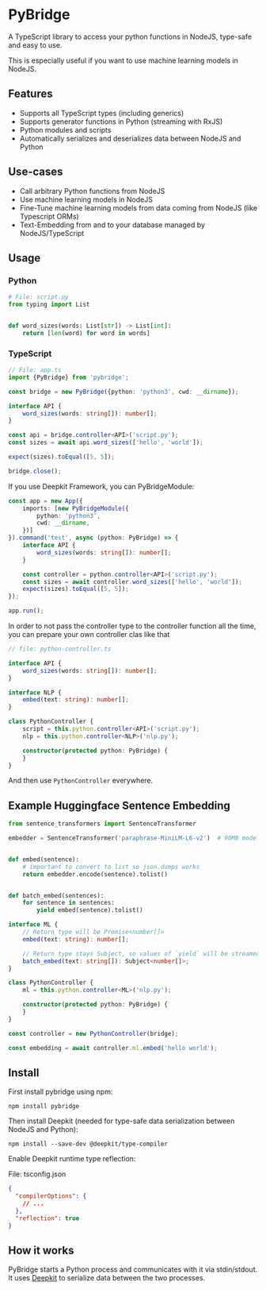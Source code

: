 # PyBridge

A TypeScript library to access your python functions in NodeJS, type-safe and easy to use.

This is especially useful if you want to use machine learning models in NodeJS.

## Features

- Supports all TypeScript types (including generics)
- Supports generator functions in Python (streaming with RxJS)
- Python modules and scripts
- Automatically serializes and deserializes data between NodeJS and Python

## Use-cases

- Call arbitrary Python functions from NodeJS
- Use machine learning models in NodeJS
- Fine-Tune machine learning models from data coming from NodeJS (like Typescript ORMs)
- Text-Embedding from and to your database managed by NodeJS/TypeScript

## Usage

### Python

```python
# File: script.py
from typing import List


def word_sizes(words: List[str]) -> List[int]:
    return [len(word) for word in words]
```

### TypeScript

```typescript
// File: app.ts
import {PyBridge} from 'pybridge';

const bridge = new PyBridge({python: 'python3', cwd: __dirname});

interface API {
    word_sizes(words: string[]): number[];
}

const api = bridge.controller<API>('script.py');
const sizes = await api.word_sizes(['hello', 'world']);

expect(sizes).toEqual([5, 5]);

bridge.close();
```

If you use Deepkit Framework, you can PyBridgeModule:

```typescript
const app = new App({
    imports: [new PyBridgeModule({
        python: 'python3',
        cwd: __dirname,
    })]
}).command('test', async (python: PyBridge) => {
    interface API {
        word_sizes(words: string[]): number[];
    }

    const controller = python.controller<API>('script.py');
    const sizes = await controller.word_sizes(['hello', 'world']);
    expect(sizes).toEqual([5, 5]);
});

app.run();
```

In order to not pass the controller type to the controller function all the time, you can prepare your own controller
clas like that

```typescript
// file: python-controller.ts

interface API {
    word_sizes(words: string[]): number[];
}

interface NLP {
    embed(text: string): number[];
}

class PythonController {
    script = this.python.controller<API>('script.py');
    nlp = this.python.controller<NLP>('nlp.py');

    constructor(protected python: PyBridge) {
    }
}
```

And then use `PythonController` everywhere.

## Example Huggingface Sentence Embedding

```python
from sentence_transformers import SentenceTransformer

embedder = SentenceTransformer('paraphrase-MiniLM-L6-v2')  # 90MB model


def embed(sentence):
    # important to convert to list so json.dumps works
    return embedder.encode(sentence).tolist()


def batch_embed(sentences):
    for sentence in sentences:
        yield embed(sentence).tolist()
```

```typescript
interface ML {
    // Return type will be Promise<number[]>
    embed(text: string): number[];

    // Return type stays Subject, so values of `yield` will be streamed until the function is finished
    batch_embed(text: string[]): Subject<number[]>;
}

class PythonController {
    ml = this.python.controller<ML>('nlp.py');

    constructor(protected python: PyBridge) {
    }
}

const controller = new PythonController(bridge);

const embedding = await controller.ml.embed('hello world');
```

## Install

First install pybridge using npm:

```shell
npm install pybridge
```

Then install Deepkit (needed for type-safe data serialization between NodeJS and Python):

```shell
npm install --save-dev @deepkit/type-compiler
```

Enable Deepkit runtime type reflection:

File: tsconfig.json

```json
{
  "compilerOptions": {
    // ...
  },
  "reflection": true
}
```

## How it works

PyBridge starts a Python process and communicates with it via stdin/stdout.
It uses [Deepkit](https://deepkit.ai) to serialize data between the two processes. 
